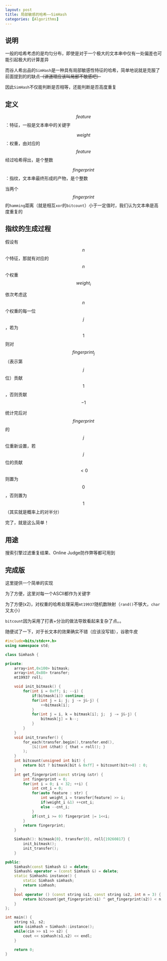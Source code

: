 ```yaml
---
layout: post
title: 局部敏感的哈希——SimHash
categories: [Algorithms]
---
```


## 说明

一般的哈希考虑的是均匀分布，即使是对于一个极大的文本串中仅有一处偏差也可能引起极大的计算差异

而谷人希出品的`SimHash`是一种具有局部敏感性特征的哈希，简单地说就是克服了前面提到的的缺点~~（讲道理应该叫局部不敏感吧）~~

因此`SimHash`不仅能判断是否相等，还能判断是否高度重复

## 定义

$$feature$$：特征，一般是文本串中的关键字

$$weight$$：权重，由对应的$$feature$$经过哈希得出，是个整数

$$fingerprint$$：指纹，文本串最终形成的产物，是个整数

当两个$$fingerprint$$的`hamming`距离（就是相互`xor`的`bitcount`）小于一定值时，我们认为文本串是高度重复的

## 指纹的生成过程

假设有$$n$$个特征，那就有对应的$$n$$个权重$$weight_i$$

依次考虑这$$n$$个权重的每一位$$j$$，若为$$1$$则对$$fingerprint_j$$（表示第$$j$$位）贡献$$1$$，否则贡献$$−1$$

统计完后对$$fingerprint$$的$$j$$位重新设置，若$$j$$位的贡献$$<0$$则置为$$0$$，否则置为$$1$$（其实就是概率上的对半分）

完了，就是这么简单！

## 用途

搜索引擎过滤重复结果、Online Judge防作弊等都可用到

## 完成版

这里提供一个简单的实现

为了方便，这里对每一个ASCII都作为关键字

为了方便(x2)，对权重的哈希处理采用`mt19937`随机数映射（`rand()`不够大，`char`又太小）

`bitcount`因为采用了打表+分治的做法导致看起来复杂了点。。

随便试了一下，对于长文本的效果确实不错（应该没写错），谷歌牛皮

```C++
#include<bits/stdc++.h>
using namespace std;

class Simhash {

private:
    array<int,0x100> bitmask;
    array<int,0x80> transfer;
    mt19937 roll;

    void init_bitmask() {
        for(int i = 0xff; i; --i) {
            if(bitmask[i]) continue;
            for(int j = i; j; j -= j&-j) {
                ++bitmask[i];
            }
            for(int j = i, k = bitmask[i]; j;  j -= j&-j) {
                bitmask[j] = k--;
            }
        }
    }
    void init_transfer() {
        for_each(transfer.begin(),transfer.end(),
            [&](int &that) { that = roll(); } 
        );
    }
    int bitcount(unsigned int bit) {
        return bit ? bitmask[bit & 0xff] + bitcount(bit>>8) : 0;
    }
    int get_fingerprint(const string &str) {
        int fingerprint = 0;
        for(int i = 0; i < 32; ++i) {
            int cnt_i = 0;
            for(auto feature : str) {
                int weight_i = transfer[feature] >> i;
                if(weight_i &1) ++cnt_i;
                else --cnt_i;
            }
            if(cnt_i >= 0) fingerprint |= 1<<i;
        } 
        return fingerprint;
    }

    Simhash(): bitmask{0}, transfer{0}, roll{19260817} {
        init_bitmask();
        init_transfer();
    }

public:
    Simhash(const Simhash &) = delete;
    Simhash& operator = (const Simhash &) = delete;
    static Simhash& instance() {
        static Simhash simhash;
        return simhash;
    }
    bool operator () (const string &s1, const string &s2, int n = 3) {
        return bitcount(get_fingerprint(s1) ^ get_fingerprint(s2)) < n;
    }
};

int main() {
    string s1, s2;
    auto &simhash = Simhash::instance();
    while(cin >> s1 >> s2) {
        cout << simhash(s1,s2) << endl;
    }

    return 0;
} 
```
